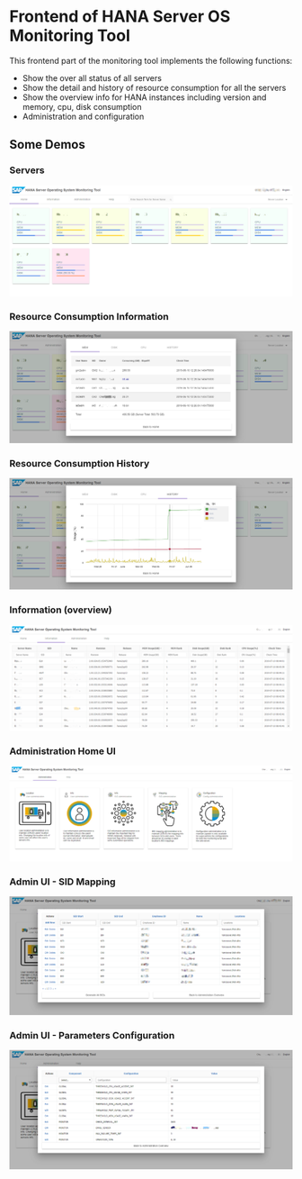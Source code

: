 # Frontend of HANA Server OS Monitoring Tool

This frontend part of the monitoring tool implements the following functions:
* Show the over all status of all servers
* Show the detail and history of resource consumption for all the servers
* Show the overview info for HANA instances including version and memory, cpu, disk consumption
* Administration and configuration


## Some Demos

### Servers
![servers](https://raw.githubusercontent.com/ckyycc/hana-os-monitor-ui/master/demo/servers.png)

### Resource Consumption Information
![consumptions](https://raw.githubusercontent.com/ckyycc/hana-os-monitor-ui/master/demo/consumption.png)

### Resource Consumption History
![consumptions](https://raw.githubusercontent.com/ckyycc/hana-os-monitor-ui/master/demo/history.png)

### Information (overview)
![information](https://raw.githubusercontent.com/ckyycc/hana-os-monitor-ui/master/demo/information.png)

### Administration Home UI
![administration](https://raw.githubusercontent.com/ckyycc/hana-os-monitor-ui/master/demo/admin.png)

### Admin UI - SID Mapping
![administrationSIDMapping](https://raw.githubusercontent.com/ckyycc/hana-os-monitor-ui/master/demo/admin-sidmapping.png)

### Admin UI - Parameters Configuration
![administrationConfig](https://raw.githubusercontent.com/ckyycc/hana-os-monitor-ui/master/demo/admin-configuration.png)

